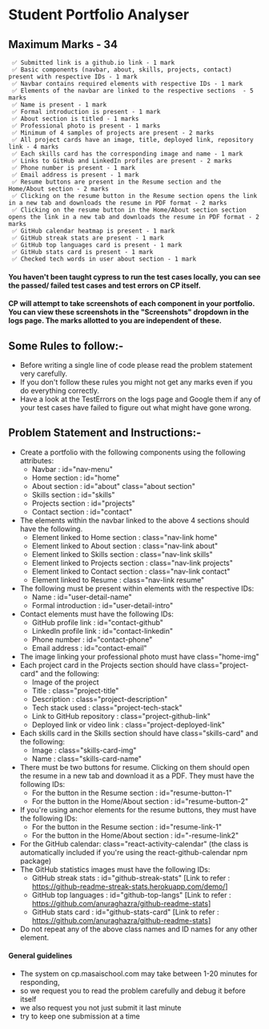 # Student Portfolio Analyser

## Maximum Marks - 34

```
 ✅ Submitted link is a github.io link - 1 mark
 ✅ Basic components (navbar, about, skills, projects, contact) present with respective IDs - 1 mark
 ✅ Navbar contains required elements with respective IDs - 1 mark
 ✅ Elements of the navbar are linked to the respective sections  - 5 marks
 ✅ Name is present - 1 mark
 ✅ Formal introduction is present - 1 mark
 ✅ About section is titled - 1 marks
 ✅ Professional photo is present - 1 marks
 ✅ Minimum of 4 samples of projects are present - 2 marks
 ✅ All project cards have an image, title, deployed link, repository link - 4 marks
 ✅ Each skills card has the corresponding image and name - 1 mark
 ✅ Links to GitHub and LinkedIn profiles are present - 2 marks
 ✅ Phone number is present - 1 mark
 ✅ Email address is present - 1 mark
 ✅ Resume buttons are present in the Resume section and the Home/About section - 2 marks
 ✅ Clicking on the resume button in the Resume section opens the link in a new tab and downloads the resume in PDF format - 2 marks
 ✅ Clicking on the resume button in the Home/About section section opens the link in a new tab and downloads the resume in PDF format - 2 marks
 ✅ GitHub calendar heatmap is present - 1 mark
 ✅ GitHub streak stats are present - 1 mark
 ✅ GitHub top languages card is present - 1 mark
 ✅ GitHub stats card is present - 1 mark
 ✅ Checked tech words in user about section - 1 mark

```

#### You haven't been taught cypress to run the test cases locally, you can see the passed/ failed test cases and test errors on CP itself.

#### CP will attempt to take screenshots of each component in your portfolio. You can view these screenshots in the "Screenshots" dropdown in the logs page. The marks allotted to you are independent of these.

## Some Rules to follow:-

- Before writing a single line of code please read the problem statement very carefully.
- If you don't follow these rules you might not get any marks even if you do everything correctly.
- Have a look at the TestErrors on the logs page and Google them if any of your test cases have failed to figure out what might have gone wrong.

## Problem Statement and Instructions:-

- Create a portfolio with the following components using the following attributes:
  - Navbar : id="nav-menu"
  - Home section : id="home"
  - About section : id="about" class="about section"
  - Skills section : id="skills"
  - Projects section : id="projects"
  - Contact section : id="contact" 
- The elements within the navbar linked to the above 4 sections should have the following.
  - Element linked to Home section : class="nav-link home"
  - Element linked to About section : class="nav-link about"
  - Element linked to Skills section : class="nav-link skills"
  - Element linked to Projects section : class="nav-link projects"
  - Element linked to Contact section : class="nav-link contact"
  - Element linked to Resume : class="nav-link resume"
- The following must be present within elements with the respective IDs:
  - Name : id="user-detail-name"
  - Formal introduction : id="user-detail-intro"
- Contact elements must have the following IDs:
  - GitHub profile link : id="contact-github"
  - LinkedIn profile link : id="contact-linkedin"
  - Phone number : id="contact-phone"
  - Email address : id="contact-email"
- The image linking your professional photo must have class="home-img"
- Each project card in the Projects section should have class="project-card" and the following:
  - Image of the project
  - Title : class="project-title"
  - Description : class="project-description"
  - Tech stack used : class="project-tech-stack"
  - Link to GitHub repository : class="project-github-link"
  - Deployed link or video link : class="project-deployed-link"
- Each skills card in the Skills section should have class="skills-card" and the following:
  - Image : class="skills-card-img"
  - Name : class="skills-card-name"
- There must be two buttons for resume. Clicking on them should open the resume in a new tab and download it as a PDF. They must have the following IDs:
  - For the button in the Resume section : id="resume-button-1"
  - For the button in the Home/About section : id="resume-button-2"
- If you're using anchor elements for the resume buttons, they must have the following IDs:
  - For the button in the Resume section : id="resume-link-1"
  - For the button in the Home/About section : id="-resume-link2"
- For the GitHub calendar: class="react-activity-calendar" (the class is automatically included if you're using the react-github-calendar npm package)
- The GitHub statistics images must have the following IDs:
  - GitHub streak stats : id="github-streak-stats" [Link to refer : https://github-readme-streak-stats.herokuapp.com/demo/]
  - GitHub top languages : id="github-top-langs" [Link to refer : https://github.com/anuraghazra/github-readme-stats]
  - GitHub stats card : id="github-stats-card" [Link to refer : https://github.com/anuraghazra/github-readme-stats]
- Do not repeat any of the above class names and ID names for any other element.

#### General guidelines

- The system on cp.masaischool.com may take between 1-20 minutes for responding,
- so we request you to read the problem carefully and debug it before itself
- we also request you not just submit it last minute
- try to keep one submission at a time

